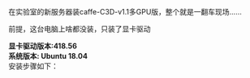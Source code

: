 在实验室的新服务器装caffe-C3D-v1.1多GPU版，整个就是一翻车现场……
>
前提，这台电脑上啥都没装，只装了显卡驱动<br />
>
**显卡驱动版本:418.56**<br />
**系统版本: Ubuntu 18.04**<br />
安装步骤如下：
